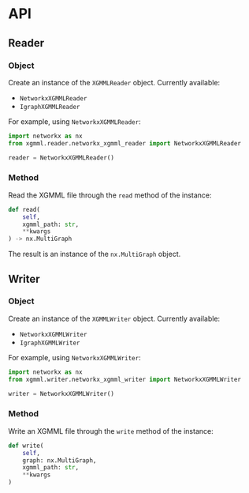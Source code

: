 # API

## Reader

### Object

Create an instance of the `XGMMLReader` object. Currently available:

- `NetworkxXGMMLReader`
- `IgraphXGMMLReader`

For example, using `NetworkxXGMMLReader`:

```python
import networkx as nx
from xgmml.reader.networkx_xgmml_reader import NetworkxXGMMLReader

reader = NetworkxXGMMLReader()
```

### Method

Read the XGMML file through the `read` method of the instance:

```python
def read(
    self,
    xgmml_path: str,
    **kwargs
) -> nx.MultiGraph
```

The result is an instance of the `nx.MultiGraph` object.

## Writer

### Object

Create an instance of the `XGMMLWriter` object. Currently available:

- `NetworkxXGMMLWriter`
- `IgraphXGMMLWriter`

For example, using `NetworkxXGMMLWriter`:

```python
import networkx as nx
from xgmml.writer.networkx_xgmml_writer import NetworkxXGMMLWriter

writer = NetworkxXGMMLWriter()
```

### Method

Write an XGMML file through the `write` method of the instance:

```python
def write(
    self,
    graph: nx.MultiGraph,
    xgmml_path: str,
    **kwargs
)
```